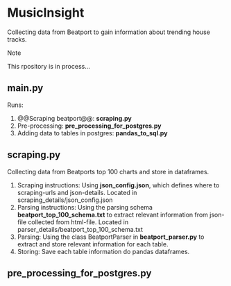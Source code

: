 # MusicInsight
Collecting data from Beatport to gain information about trending house tracks. 

> [!NOTE]
This rpository is in process...

## main.py
Runs: 
1. @@Scraping beatport@@: **scraping.py**
2. Pre-processing: **pre_processing_for_postgres.py**
3. Adding data to tables in postgres: **pandas_to_sql.py**

## scraping.py 
Collecting data from Beatports top 100 charts and store in dataframes. 
1. Scraping instructions: Using **json_config.json**, which defines where to scraping-urls and json-details. Located in scraping_details/json_config.json
2. Parsing instructions: Using the parsing schema **beatport_top_100_schema.txt** to extract relevant information from json-file collected from html-file. Located in parser_details/beatport_top_100_schema.txt
3. Parsing: Using the class BeatportParser in **beatport_parser.py** to extract and store relevant information for each table.
4. Storing: Save each table information do pandas dataframes. 

## pre_processing_for_postgres.py
